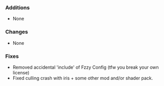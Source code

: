 ### Additions
* None

### Changes
* None

### Fixes
* Removed accidental 'include' of Fzzy Config (tfw you break your own license)
* Fixed culling crash with iris + some other mod and/or shader pack.